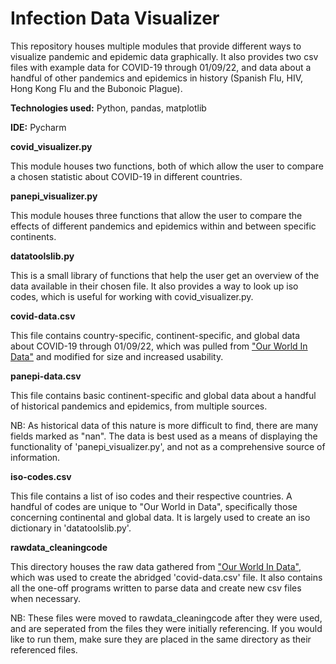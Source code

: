 # Infection Data Visualizer

This repository houses multiple modules that provide different ways to visualize pandemic
and epidemic data graphically. It also provides two csv files with example data for COVID-19 through 01/09/22, and data 
about a handful of other pandemics and epidemics in history (Spanish Flu, HIV, Hong Kong Flu and the Bubonoic Plague).

**Technologies used:** Python, pandas, matplotlib

**IDE:** Pycharm

**covid_visualizer.py**

This module houses two functions, both of which allow the user to compare a chosen statistic about COVID-19 in different
countries.

**panepi_visualizer.py**

This module houses three functions that allow the user to compare the effects of different pandemics and epidemics
within and between specific continents. 

**datatoolslib.py**

This is a small library of functions that help the user get an overview of the data available in their chosen file. It 
also provides a way to look up iso codes, which is useful for working with covid_visualizer.py.

**covid-data.csv**

This file contains country-specific, continent-specific, and global data about COVID-19 through 01/09/22, which was
pulled from ["Our World In Data"](https://ourworldindata.org/coronavirus) and modified for size and increased usability. 

**panepi-data.csv**

This file contains basic continent-specific and global data about a handful of historical pandemics and epidemics, from
multiple sources. 

NB: As historical data of this nature is more difficult to find, there are many fields marked as "nan". The data is
best used as a means of displaying the functionality of 'panepi_visualizer.py', and not as a comprehensive source of
information.

**iso-codes.csv**

This file contains a list of iso codes and their respective countries. A handful of codes are unique to "Our World in Data",
specifically those concerning continental and global data. It is largely used to create an iso dictionary in 'datatoolslib.py'.

**rawdata_cleaningcode**

This directory houses the raw data gathered from ["Our World In Data"](https://ourworldindata.org/coronavirus), which was used to create the abridged
'covid-data.csv' file. It also contains all the one-off programs written to parse data and create new csv files when
necessary. 

NB: These files were moved to rawdata_cleaningcode after they were used, and are seperated from the files they were
initially referencing. If you would like to run them, make sure they are placed in the same directory
as their referenced files.
